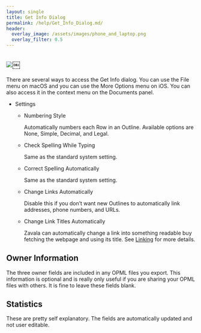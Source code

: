 ```yaml
---
layout: single
title: Get Info Dialog
permalink: /help/Get_Info_Dialog.md/
header:
  overlay_image: /assets/images/phone_and_laptop.png
  overlay_filter: 0.5
---
```




## ![](/assets/images/help/E8DD3B67-5C2C-4DDF-85DA-BF2BF05C3D88.png)￼

There are several ways to access the Get Info dialog. You can use the File menu on macOS and you can use the More Options menu on iOS. You can also access it in the context menu on the Documents panel.

* Settings
	* Numbering Style

	  Automatically numbers each Row in an Outline. Available options are None, Simple, Decimal, and Legal.


	* Check Spelling While Typing

	  Same as the standard system setting.


	* Correct Spelling Automatically

	  Same as the standard system setting.


	* Change Links Automatically

	  Disable this if you don’t want new Outlines to automatically link addresses, phone numbers, and URLs.


	* Change Link Titles Automatically

	  Zavala can automatically change a link into something readable buy fetching the webpage and using its title. See [Linking](Linking.md) for more details.



## Owner Information

The three owner fields are included in any OPML files you export. This information is optional and is really only useful if you are sharing your OPML files with others. It is fine to leave these fields blank.

## Statistics

These are pretty self explanatory. The fields are automatically updated and not user editable.